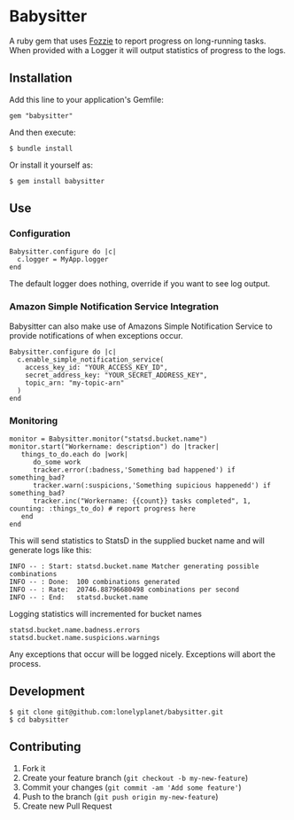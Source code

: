 # Babysitter

A ruby gem that uses [Fozzie](http://github.com/lonelyplanet/fozzie) to report progress on long-running tasks.
When provided with a Logger it will output statistics of progress to the logs.

## Installation

Add this line to your application's Gemfile:

    gem "babysitter"

And then execute:

    $ bundle install

Or install it yourself as:

    $ gem install babysitter

## Use


### Configuration

    Babysitter.configure do |c|
      c.logger = MyApp.logger
    end

The default logger does nothing, override if you want to see log output.

### Amazon Simple Notification Service Integration

Babysitter can also make use of Amazons Simple Notification Service to provide notifications of when exceptions occur.

    Babysitter.configure do |c|
      c.enable_simple_notification_service(
        access_key_id: "YOUR_ACCESS_KEY_ID",
        secret_address_key: "YOUR_SECRET_ADDRESS_KEY",
        topic_arn: "my-topic-arn"
      )
    end

### Monitoring

    monitor = Babysitter.monitor("statsd.bucket.name")
    monitor.start("Workername: description") do |tracker|
       things_to_do.each do |work|
          do_some work
          tracker.error(:badness,'Something bad happened') if something_bad?
          tracker.warn(:suspicions,'Something supicious happenedd') if something_bad?
          tracker.inc("Workername: {{count}} tasks completed", 1, counting: :things_to_do) # report progress here
       end
    end


This will send statistics to StatsD in the supplied bucket name and will generate logs like this:


    INFO -- : Start: statsd.bucket.name Matcher generating possible combinations
    INFO -- : Done:  100 combinations generated
    INFO -- : Rate:  20746.88796680498 combinations per second
    INFO -- : End:   statsd.bucket.name 

Logging statistics will incremented for bucket names

    statsd.bucket.name.badness.errors
    statsd.bucket.name.suspicions.warnings


Any exceptions that occur will be logged nicely. Exceptions will abort the process.

## Development

    $ git clone git@github.com:lonelyplanet/babysitter.git
    $ cd babysitter

## Contributing

1. Fork it
2. Create your feature branch (`git checkout -b my-new-feature`)
3. Commit your changes (`git commit -am 'Add some feature'`)
4. Push to the branch (`git push origin my-new-feature`)
5. Create new Pull Request
